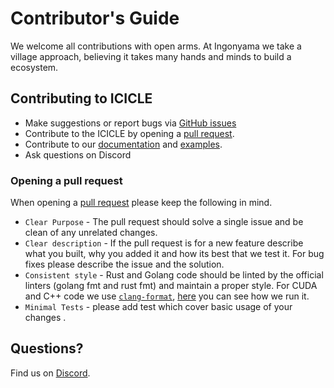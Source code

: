 # Contributor's Guide

We welcome all contributions with open arms. At Ingonyama we take a village approach, believing it takes many hands and minds to build a ecosystem.

## Contributing to ICICLE

- Make suggestions or report bugs via [GitHub issues](https://github.com/ingonyama-zk/icicle/issues)
- Contribute to the ICICLE by opening a [pull request](https://github.com/ingonyama-zk/icicle/pulls).
- Contribute to our [documentation](https://github.com/ingonyama-zk/developer-docs) and [examples](https://github.com/ingonyama-zk/icicle-examples).
- Ask questions on Discord

### Opening a pull request

When opening a [pull request](https://github.com/ingonyama-zk/icicle/pulls) please keep the following in mind.

- `Clear Purpose` - The pull request should solve a single issue and be clean of any unrelated changes.
- `Clear description` - If the pull request is for a new feature describe what you built, why you added it and how its best that we test it. For bug fixes please describe the issue and the solution.
- `Consistent style` - Rust and Golang code should be linted by the official linters (golang fmt and rust fmt) and maintain a proper style. For CUDA and C++ code we use [`clang-format`](https://github.com/ingonyama-zk/icicle/blob/main/.clang-format), [here](https://github.com/ingonyama-zk/icicle/blob/605c25f9d22135c54ac49683b710fe2ce06e2300/.github/workflows/main-format.yml#L46) you can see how we run it.
- `Minimal Tests` - please add test which cover basic usage of your changes .

## Questions?

Find us on [Discord](https://discord.gg/6vYrE7waPj).

